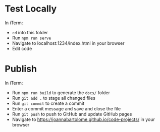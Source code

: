 
Test Locally
============

In iTerm:

- `cd` into this folder
- Run `npm run serve`
- Navigate to localhost:1234/index.html in your browser
- Edit code



Publish
=======

In iTerm:

- Run `npm run build` to generate the `docs/` folder
- Run `git add .` to stage all changed files
- Run `git commit` to create a commit
- Enter a commit message and save and close the file
- Run `git push` to push to GitHub and update GitHub pages
- Navigate to https://joannabartolome.github.io/code-projects/ in your browser

